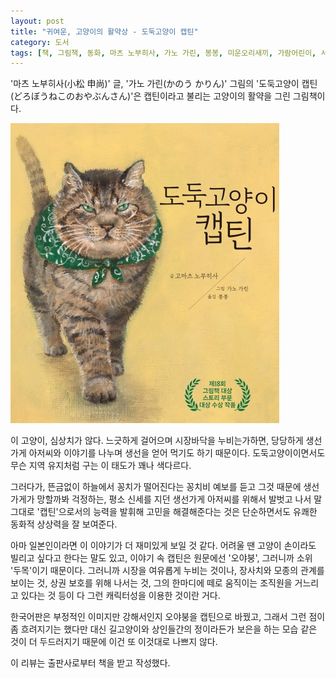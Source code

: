 ```yaml
---
layout: post
title: "귀여운, 고양이의 활약상 - 도둑고양이 캡틴"
category: 도서
tags: [책, 그림책, 동화, 마츠 노부히사, 가노 가린, 봉봉, 미운오리새끼, 가람어린이, 서평]
---
```


'마츠 노부히사(小松 申尚)' 글,
'가노 가린(かのう かりん)' 그림의
'도둑고양이 캡틴(どろぼうねこのおやぶんさん)'은
캡틴이라고 불리는 고양이의 활약을 그린 그림책이다.

![표지](/images/book/dorobo-neko-no-oyabun-san-picture-book.jpg)

이 고양이, 심상치가 않다.
느긋하게 걸어으며 시장바닥을 누비는가하면,
당당하게 생선가게 아저씨와 이야기를 나누며 생선을 얻어 먹기도 하기 때문이다.
도둑고양이이면서도 무슨 지역 유지처럼 구는 이 태도가 꽤나 색다르다.

그러다가, 뜬금없이 하늘에서 꽁치가 떨어진다는 꽁치비 예보를 듣고
그것 때문에 생선가게가 망할까봐 걱정하는,
평소 신세를 지던 생선가게 아저씨를 위해서 발벗고 나서
말 그대로 '캡틴'으로서의 능력을 발휘해 고민을 해결해준다는 것은
단순하면서도 유쾌한 동화적 상상력을 잘 보여준다.

아마 일본인이라면 이 이야기가 더 재미있게 보일 것 같다.
어려울 땐 고양이 손이라도 빌리고 싶다고 한다는 말도 있고,
이야기 속 캡틴은 원문에선 '오야붕', 그러니까 소위 '두목'이기 때문이다.
그러니까 시장을 여유롭게 누비는 것이나,
장사치와 모종의 관계를 보이는 것,
상권 보호를 위해 나서는 것,
그의 한마디에 떼로 움직이는 조직원을 거느리고 있다는 것 등이
다 그런 캐릭터성을 이용한 것이란 거다.

한국어판은 부정적인 이미지만 강해서인지 오야붕을 캡틴으로 바꿨고,
그래서 그런 점이 좀 흐려지기는 했다만
대신 길고양이와 상인들간의 정이라든가
보은을 하는 모습 같은 것이 더 두드러지기 때문에
이건 또 이것대로 나쁘지 않다.



<div class="im im-info">
이 리뷰는 출판사로부터 책을 받고 작성했다.
</div>
